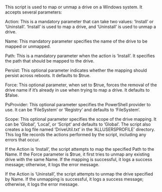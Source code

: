 This script is used to map or unmap a drive on a Windows system. It accepts several parameters:

Action: This is a mandatory parameter that can take two values: ‘Install’ or ‘Uninstall’. ‘Install’ is used to map a drive, and ‘Uninstall’ is used to unmap a drive.

Name: This mandatory parameter specifies the name of the drive to be mapped or unmapped.

Path: This is a mandatory parameter when the action is ‘Install’. It specifies the path that should be mapped to the drive.

Persist: This optional parameter indicates whether the mapping should persist across reboots. It defaults to $true.

Force: This optional parameter, when set to $true, forces the removal of the drive name if it’s already in use when trying to map a drive. It defaults to $false.

PsProvider: This optional parameter specifies the PowerShell provider to use. It can be ‘FileSystem’ or ‘Registry’ and defaults to ‘FileSystem’.

Scope: This optional parameter specifies the scope of the drive mapping. It can be ‘Global’, ‘Local’, or ‘Script’ and defaults to ‘Global’.
The script also creates a log file named ‘DriveUtil.txt’ in the ‘ALLUSERSPROFILE’ directory. This log file records the actions performed by the script, including any errors that occur.

If the Action is ‘Install’, the script attempts to map the specified Path to the Name. If the Force parameter is $true, it first tries to unmap any existing drive with the same Name. If the mapping is successful, it logs a success message; otherwise, it logs the error message.

If the Action is ‘Uninstall’, the script attempts to unmap the drive specified by Name. If the unmapping is successful, it logs a success message; otherwise, it logs the error message.
